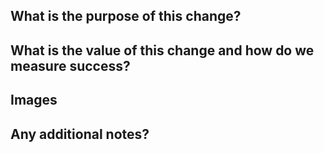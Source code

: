 <!-- 

Hello and thank you for contributing! 

Please note that it may not be possible for us to accept all pull requests. Janus has been developed to meet the security and workflow requirements of Guardian Digital, therefore we may be hesitant to significantly expand or alter the remit of this application.

-->

## What is the purpose of this change?


## What is the value of this change and how do we measure success?


## Images
<!-- Usually only applicable to UI changes, what did it look like before and what will it look like after? -->
<!-- Remember to redact any secret or private information! -->


## Any additional notes?

